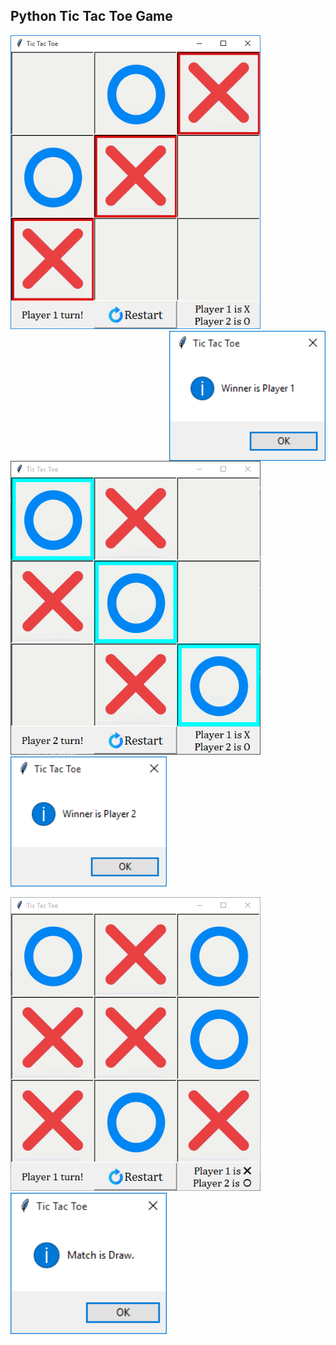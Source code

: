 ## Python Tic Tac Toe Game 

<img src='https://github.com/GH0STH4CKER/TicTacToe_Python/blob/main/images/player1_won_board.png' width='400'/></div><img src='https://github.com/GH0STH4CKER/TicTacToe_Python/blob/main/images/player1_won_msgbox.png' align='right' width='250'/>&nbsp;&nbsp;&nbsp;&nbsp;&nbsp;&nbsp;&nbsp;&nbsp;&nbsp;&nbsp;&nbsp;&nbsp;&nbsp;&nbsp;&nbsp;&nbsp;&nbsp;&nbsp;&nbsp;&nbsp;&nbsp;&nbsp;&nbsp;&nbsp;&nbsp;&nbsp;&nbsp;&nbsp;&nbsp;&nbsp;&nbsp;&nbsp;&nbsp;&nbsp;&nbsp;&nbsp;
</br>

<img src='https://github.com/GH0STH4CKER/TicTacToe_Python/blob/main/images/player2_won_board.png' width='400'>&nbsp;&nbsp;&nbsp;&nbsp;&nbsp;&nbsp;&nbsp;&nbsp;&nbsp;<img src='https://github.com/GH0STH4CKER/TicTacToe_Python/blob/main/images/player2_won_msgbox.png' width='250'>
</br>

<img src='https://github.com/GH0STH4CKER/TicTacToe_Python/blob/main/images/match_draw_board.png' width='400'>&nbsp;&nbsp;&nbsp;&nbsp;&nbsp;&nbsp;&nbsp;&nbsp;&nbsp;<img src='https://github.com/GH0STH4CKER/TicTacToe_Python/blob/main/images/match_draw_msgbox.png' width='250'>
